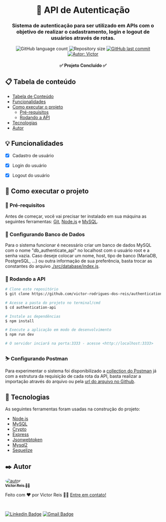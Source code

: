 <h1  align='center'> 🔐 API de Autenticação</h1>

<h3  align='center'>
Sistema de autenticação para ser utilizado em APIs com o objetivo de realizar o cadastramento, login e logout de usuários através de rotas.
</h3>

<p align='center'>
	<img alt="GitHub language count" src="https://img.shields.io/github/languages/count/victor-rodrigues-dos-reis/authentication-api?color=%ff000061">
	<img alt="Repository size" src="https://img.shields.io/github/repo-size/victor-rodrigues-dos-reis/authentication-api">
	<a href="https://github.com/victor-rodrigues-dos-reis/authentication-api/commits">
	    <img alt="GitHub last commit" src="https://img.shields.io/github/last-commit/victor-rodrigues-dos-reis/authentication-api">
	</a>
	<a href="https://github.com/victor-rodrigues-dos-reis">
	    <img alt="Autor: Victor" src="https://img.shields.io/badge/author-Victor_Reis-%237519C1">
	 </a>
</p>
 
 <h4 align='center'> ✅ Projeto Concluído ✅</h4>

## 📋 Tabela de conteúdo
* [Tabela de Conteúdo](#-tabela-de-conteúdo)
* [Funcionalidades](#-funcionalidades)
* [Como executar o projeto](#-como-executar-o-projeto)
	* [Pré-requisitos](#-pré-requisitos)
	* [Rodando a API](#-rodando-a-API)
* [Tecnologias](#-Tecnologias)
* [Autor](#%EF%B8%8F-autor)
  

## 💡 Funcionalidades
 - [x] Cadastro de usuário
 - [x] Login do usuário
 - [x] Logout do usuário


## 🚀 Como executar o projeto

### 📝 Pré-requisitos
Antes de começar, você vai precisar ter instalado em sua máquina as seguintes ferramentas:
[Git](https://git-scm.com), [Node.js](https://nodejs.org/en/) e [MySQL](https://www.mysql.com/).

### 💾 Configurando Banco de Dados
Para o sistema funcionar é necessário criar um banco de dados MySQL com o nome "db_authenticate_api" no localhost com o usuário root e a senha vazia.
Caso deseje colocar um nome, host, tipo de banco (MariaDB, PostgreSQL, ...) ou outra informação de sua preferência, basta trocar as constantes do arquivo [./src/database/index.js](https://github.com/victor-rodrigues-dos-reis/authentication-api/blob/main/src/database/index.js).
  
### 🎲 Rodando a API
```bash
# Clone este repositório
$ git clone https://github.com/victor-rodrigues-dos-reis/authentication-api.git

# Acesse a pasta do projeto no terminal/cmd
$ cd authentication-api

# Instale as dependências
$ npm install

# Execute a aplicação em modo de desenvolvimento
$ npm run dev

# O servidor inciará na porta:3333 - acesse <http://localhost:3333>
```  

### ⛷️ Configurando Postman
Para experimentar o sistema foi disponibilizado a [collection do Postman](https://github.com/victor-rodrigues-dos-reis/authentication-api/blob/main/postman-collection.json) já com a estrutura da requisição de cada rota da API, basta realizar a importação através do arquivo ou pela [url do arquivo no Github](https://raw.githubusercontent.com/victor-rodrigues-dos-reis/authentication-api/main/postman-collection.json).

## 🧰 Tecnologias
As seguintes ferramentas foram usadas na construção do projeto:
- [Node.js](https://nodejs.org/en/)
- [MySQL](https://www.mysql.com/)
- [Crypto](https://nodejs.org/api/crypto.html)
- [Express](https://expressjs.com/pt-br/)
- [Jsonwebtoken](https://www.npmjs.com/package/jsonwebtoken)
- [Mysql2](https://www.npmjs.com/package/mysql2)
- [Sequelize](https://sequelize.org/)  

## ✒️ Autor

<a  href="https://github.com/victor-rodrigues-dos-reis">
<img  style="border-radius: 50%;"  src="https://avatars.githubusercontent.com/u/35310267?s=100"  alt="autor"/>  
<br />
<a  href="https://github.com/victor-rodrigues-dos-reis">
	<sub><b>Victor Reis</b> 🐱‍👤</sub>
</a>
</a>

Feito com ❤️ por Victor Reis 👋🏽 [Entre em contato!](https://www.linkedin.com/in/victor-rodrigues-dos-reis/)

<br />

[![Linkedin Badge](https://img.shields.io/badge/-Victor_Reis-0A66C2?style=flat-square&logo=Linkedin&logoColor=white&link=https://www.linkedin.com/in/victor-rodrigues-dos-reis/)](https://www.linkedin.com/in/victor-rodrigues-dos-reis/) [![Gmail Badge](https://img.shields.io/badge/-victor--rodrigues--dos--reis@hotmail.com-0078D4?style=flat-square&logo=Microsoft-Outlook&logoColor=white&link=mailto:victor-rodrigues-dos-reis@hotmail.com)](mailto:victor-rodrigues-dos-reis@hotmail.com)
